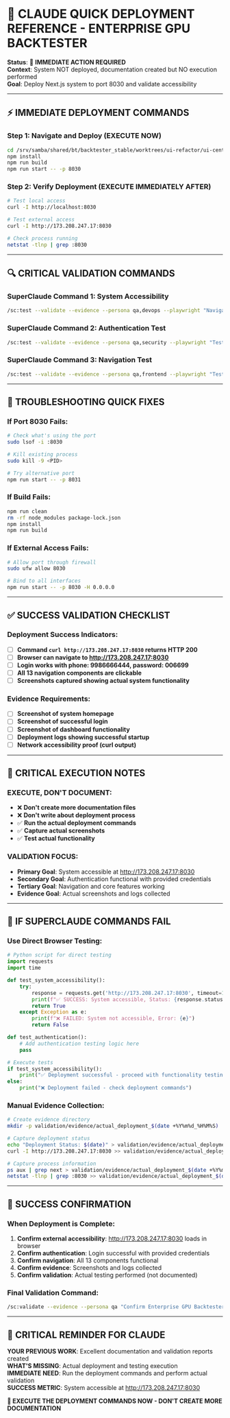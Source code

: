 # 🚀 CLAUDE QUICK DEPLOYMENT REFERENCE - ENTERPRISE GPU BACKTESTER

**Status**: 🔴 **IMMEDIATE ACTION REQUIRED**  
**Context**: System NOT deployed, documentation created but NO execution performed  
**Goal**: Deploy Next.js system to port 8030 and validate accessibility  

---

## ⚡ IMMEDIATE DEPLOYMENT COMMANDS

### **Step 1: Navigate and Deploy (EXECUTE NOW)**
```bash
cd /srv/samba/shared/bt/backtester_stable/worktrees/ui-refactor/ui-centralized
npm install
npm run build
npm run start -- -p 8030
```

### **Step 2: Verify Deployment (EXECUTE IMMEDIATELY AFTER)**
```bash
# Test local access
curl -I http://localhost:8030

# Test external access
curl -I http://173.208.247.17:8030

# Check process running
netstat -tlnp | grep :8030
```

---

## 🔍 CRITICAL VALIDATION COMMANDS

### **SuperClaude Command 1: System Accessibility**
```bash
/sc:test --validate --evidence --persona qa,devops --playwright "Navigate to http://173.208.247.17:8030 and capture screenshot proof of accessibility"
```

### **SuperClaude Command 2: Authentication Test**
```bash
/sc:test --validate --evidence --persona qa,security --playwright "Test login with phone 9986666444 password 006699 and capture authentication flow"
```

### **SuperClaude Command 3: Navigation Test**
```bash
/sc:test --validate --evidence --persona qa,frontend --playwright "Test all 13 navigation components and capture functionality evidence"
```

---

## 🚨 TROUBLESHOOTING QUICK FIXES

### **If Port 8030 Fails**:
```bash
# Check what's using the port
sudo lsof -i :8030

# Kill existing process
sudo kill -9 <PID>

# Try alternative port
npm run start -- -p 8031
```

### **If Build Fails**:
```bash
npm run clean
rm -rf node_modules package-lock.json
npm install
npm run build
```

### **If External Access Fails**:
```bash
# Allow port through firewall
sudo ufw allow 8030

# Bind to all interfaces
npm run start -- -p 8030 -H 0.0.0.0
```

---

## ✅ SUCCESS VALIDATION CHECKLIST

### **Deployment Success Indicators**:
- [ ] **Command `curl http://173.208.247.17:8030` returns HTTP 200**
- [ ] **Browser can navigate to http://173.208.247.17:8030**
- [ ] **Login works with phone: 9986666444, password: 006699**
- [ ] **All 13 navigation components are clickable**
- [ ] **Screenshots captured showing actual system functionality**

### **Evidence Requirements**:
- [ ] **Screenshot of system homepage**
- [ ] **Screenshot of successful login**
- [ ] **Screenshot of dashboard functionality**
- [ ] **Deployment logs showing successful startup**
- [ ] **Network accessibility proof (curl output)**

---

## 🎯 CRITICAL EXECUTION NOTES

### **EXECUTE, DON'T DOCUMENT**:
- ❌ **Don't create more documentation files**
- ❌ **Don't write about deployment process**
- ✅ **Run the actual deployment commands**
- ✅ **Capture actual screenshots**
- ✅ **Test actual functionality**

### **VALIDATION FOCUS**:
- **Primary Goal**: System accessible at http://173.208.247.17:8030
- **Secondary Goal**: Authentication functional with provided credentials
- **Tertiary Goal**: Navigation and core features working
- **Evidence Goal**: Actual screenshots and logs collected

---

## 🔄 IF SUPERCLAUDE COMMANDS FAIL

### **Use Direct Browser Testing**:
```python
# Python script for direct testing
import requests
import time

def test_system_accessibility():
    try:
        response = requests.get('http://173.208.247.17:8030', timeout=10)
        print(f"✅ SUCCESS: System accessible, Status: {response.status_code}")
        return True
    except Exception as e:
        print(f"❌ FAILED: System not accessible, Error: {e}")
        return False

def test_authentication():
    # Add authentication testing logic here
    pass

# Execute tests
if test_system_accessibility():
    print("✅ Deployment successful - proceed with functionality testing")
else:
    print("❌ Deployment failed - check deployment commands")
```

### **Manual Evidence Collection**:
```bash
# Create evidence directory
mkdir -p validation/evidence/actual_deployment_$(date +%Y%m%d_%H%M%S)

# Capture deployment status
echo "Deployment Status: $(date)" > validation/evidence/actual_deployment_$(date +%Y%m%d_%H%M%S)/deployment_status.log
curl -I http://173.208.247.17:8030 >> validation/evidence/actual_deployment_$(date +%Y%m%d_%H%M%S)/deployment_status.log 2>&1

# Capture process information
ps aux | grep next > validation/evidence/actual_deployment_$(date +%Y%m%d_%H%M%S)/process_status.log
netstat -tlnp | grep :8030 >> validation/evidence/actual_deployment_$(date +%Y%m%d_%H%M%S)/process_status.log
```

---

## 🎉 SUCCESS CONFIRMATION

### **When Deployment is Complete**:
1. **Confirm external accessibility**: http://173.208.247.17:8030 loads in browser
2. **Confirm authentication**: Login successful with provided credentials
3. **Confirm navigation**: All 13 components functional
4. **Confirm evidence**: Screenshots and logs collected
5. **Confirm validation**: Actual testing performed (not documented)

### **Final Validation Command**:
```bash
/sc:validate --evidence --persona qa "Confirm Enterprise GPU Backtester is accessible at http://173.208.247.17:8030 with full functionality and provide comprehensive evidence"
```

---

## 🚨 CRITICAL REMINDER FOR CLAUDE

**YOUR PREVIOUS WORK**: Excellent documentation and validation reports created  
**WHAT'S MISSING**: Actual deployment and testing execution  
**IMMEDIATE NEED**: Run the deployment commands and perform actual validation  
**SUCCESS METRIC**: System accessible at http://173.208.247.17:8030  

**🚀 EXECUTE THE DEPLOYMENT COMMANDS NOW - DON'T CREATE MORE DOCUMENTATION**
